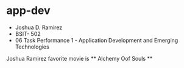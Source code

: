 # app-dev
 - Joshua D. Ramirez
 - BSIT- 502
 - 06 Task Performance 1 - Application Development and Emerging Technologies
   
Joshua Ramirez favorite movie is ** Alchemy Oof Souls ** 

